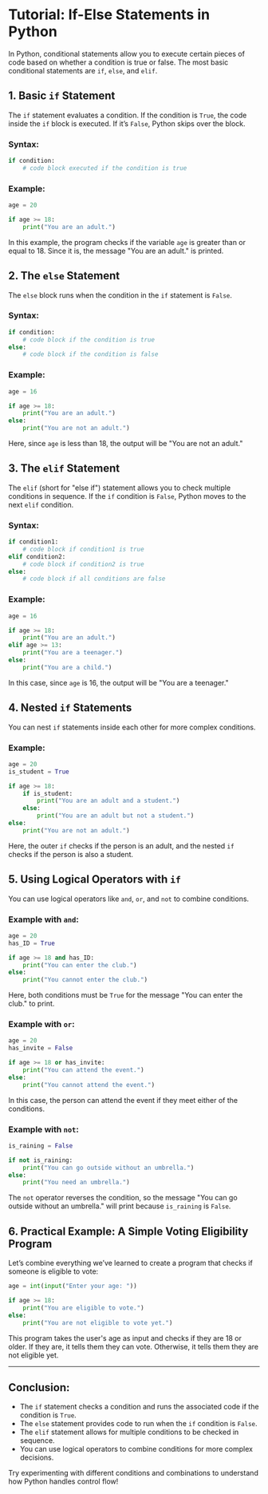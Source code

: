 
# Tutorial: If-Else Statements in Python

In Python, conditional statements allow you to execute certain pieces of code based on whether a condition is true or false. The most basic conditional statements are `if`, `else`, and `elif`.

## 1. Basic `if` Statement

The `if` statement evaluates a condition. If the condition is `True`, the code inside the `if` block is executed. If it’s `False`, Python skips over the block.

### Syntax:
```python
if condition:
    # code block executed if the condition is true
```

### Example:
```python
age = 20

if age >= 18:
    print("You are an adult.")
```

In this example, the program checks if the variable `age` is greater than or equal to 18. Since it is, the message "You are an adult." is printed.

## 2. The `else` Statement

The `else` block runs when the condition in the `if` statement is `False`.

### Syntax:
```python
if condition:
    # code block if the condition is true
else:
    # code block if the condition is false
```

### Example:
```python
age = 16

if age >= 18:
    print("You are an adult.")
else:
    print("You are not an adult.")
```

Here, since `age` is less than 18, the output will be "You are not an adult."

## 3. The `elif` Statement

The `elif` (short for "else if") statement allows you to check multiple conditions in sequence. If the `if` condition is `False`, Python moves to the next `elif` condition.

### Syntax:
```python
if condition1:
    # code block if condition1 is true
elif condition2:
    # code block if condition2 is true
else:
    # code block if all conditions are false
```

### Example:
```python
age = 16

if age >= 18:
    print("You are an adult.")
elif age >= 13:
    print("You are a teenager.")
else:
    print("You are a child.")
```

In this case, since `age` is 16, the output will be "You are a teenager."

## 4. Nested `if` Statements

You can nest `if` statements inside each other for more complex conditions.

### Example:
```python
age = 20
is_student = True

if age >= 18:
    if is_student:
        print("You are an adult and a student.")
    else:
        print("You are an adult but not a student.")
else:
    print("You are not an adult.")
```

Here, the outer `if` checks if the person is an adult, and the nested `if` checks if the person is also a student.

## 5. Using Logical Operators with `if`

You can use logical operators like `and`, `or`, and `not` to combine conditions.

### Example with `and`:
```python
age = 20
has_ID = True

if age >= 18 and has_ID:
    print("You can enter the club.")
else:
    print("You cannot enter the club.")
```

Here, both conditions must be `True` for the message "You can enter the club." to print.

### Example with `or`:
```python
age = 20
has_invite = False

if age >= 18 or has_invite:
    print("You can attend the event.")
else:
    print("You cannot attend the event.")
```

In this case, the person can attend the event if they meet either of the conditions.

### Example with `not`:
```python
is_raining = False

if not is_raining:
    print("You can go outside without an umbrella.")
else:
    print("You need an umbrella.")
```

The `not` operator reverses the condition, so the message "You can go outside without an umbrella." will print because `is_raining` is `False`.

## 6. Practical Example: A Simple Voting Eligibility Program

Let’s combine everything we’ve learned to create a program that checks if someone is eligible to vote:

```python
age = int(input("Enter your age: "))

if age >= 18:
    print("You are eligible to vote.")
else:
    print("You are not eligible to vote yet.")
```

This program takes the user's age as input and checks if they are 18 or older. If they are, it tells them they can vote. Otherwise, it tells them they are not eligible yet.

---

## Conclusion:
- The `if` statement checks a condition and runs the associated code if the condition is `True`.
- The `else` statement provides code to run when the `if` condition is `False`.
- The `elif` statement allows for multiple conditions to be checked in sequence.
- You can use logical operators to combine conditions for more complex decisions.

Try experimenting with different conditions and combinations to understand how Python handles control flow!

